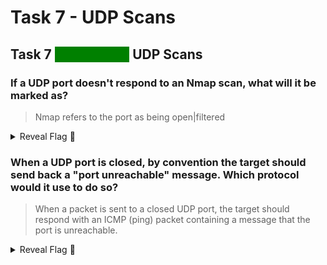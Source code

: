 # Task 7 - UDP Scans

## Task 7 <mark style="color:green;background-color:green;">Scan Types</mark> UDP Scans

### If a UDP port doesn't respond to an Nmap scan, what will it be marked as?

> Nmap refers to the port as being open|filtered

<details>

<summary>Reveal Flag <span data-gb-custom-inline data-tag="emoji" data-code="1f6a9">🚩</span></summary>

:triangular\_flag\_on\_post:`open|filtered`

</details>

### When a UDP port is closed, by convention the target should send back a "port unreachable" message. Which protocol would it use to do so?

> When a packet is sent to a closed UDP port, the target should respond with an ICMP (ping) packet containing a message that the port is unreachable.

<details>

<summary>Reveal Flag <span data-gb-custom-inline data-tag="emoji" data-code="1f6a9">🚩</span></summary>

:triangular\_flag\_on\_post:`ICMP`

</details>
